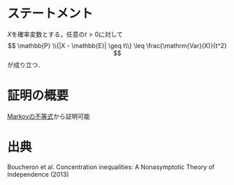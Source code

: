 # ステートメント
$X$を確率変数とする，任意の$t>0$に対して
$$
\mathbb{P} \\{|X - \mathbb{E}| \geq t\\} \leq \frac{\mathrm{Var}(X)}{t^2}
$$
が成り立つ．

# 証明の概要
[Markovの不等式](markov_inequality.md)から証明可能

# 出典
Boucheron et al. Concentration inequalities: A Nonasymptotic Theory of Independence (2013)
